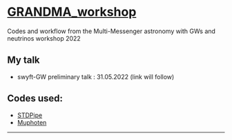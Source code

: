 # [GRANDMA_workshop](https://indico.in2p3.fr/event/26085/)
Codes and workflow from the Multi-Messenger astronomy with GWs and neutrinos workshop 2022

## My talk
- swyft-GW preliminary talk : 31.05.2022 (link will follow)

## Codes used:
- [STDPipe](https://gitlab.in2p3.fr/icare/stdpipe)
- [Muphoten](https://gitlab.in2p3.fr/icare/MUPHOTEN)

---
